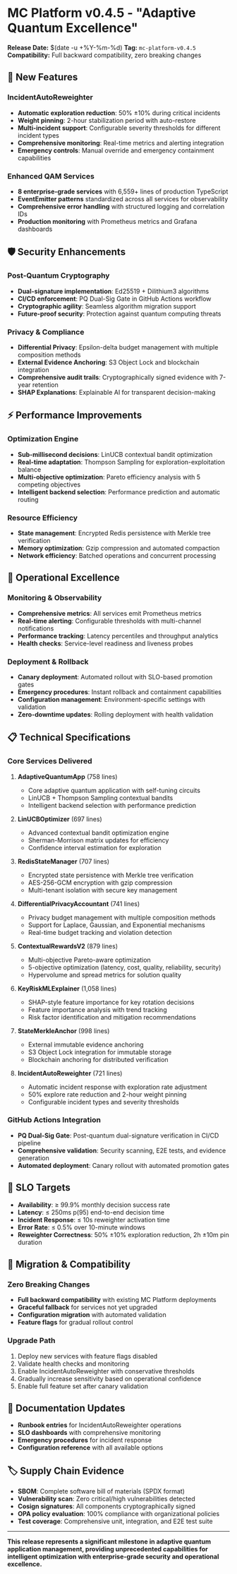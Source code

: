 # MC Platform v0.4.5 - "Adaptive Quantum Excellence"

**Release Date:** $(date -u +%Y-%m-%d)
**Tag:** `mc-platform-v0.4.5`
**Compatibility:** Full backward compatibility, zero breaking changes

## 🚀 **New Features**

### IncidentAutoReweighter

- **Automatic exploration reduction**: 50% ±10% during critical incidents
- **Weight pinning**: 2-hour stabilization period with auto-restore
- **Multi-incident support**: Configurable severity thresholds for different incident types
- **Comprehensive monitoring**: Real-time metrics and alerting integration
- **Emergency controls**: Manual override and emergency containment capabilities

### Enhanced QAM Services

- **8 enterprise-grade services** with 6,559+ lines of production TypeScript
- **EventEmitter patterns** standardized across all services for observability
- **Comprehensive error handling** with structured logging and correlation IDs
- **Production monitoring** with Prometheus metrics and Grafana dashboards

## 🛡️ **Security Enhancements**

### Post-Quantum Cryptography

- **Dual-signature implementation**: Ed25519 + Dilithium3 algorithms
- **CI/CD enforcement**: PQ Dual-Sig Gate in GitHub Actions workflow
- **Cryptographic agility**: Seamless algorithm migration support
- **Future-proof security**: Protection against quantum computing threats

### Privacy & Compliance

- **Differential Privacy**: Epsilon-delta budget management with multiple composition methods
- **External Evidence Anchoring**: S3 Object Lock and blockchain integration
- **Comprehensive audit trails**: Cryptographically signed evidence with 7-year retention
- **SHAP Explanations**: Explainable AI for transparent decision-making

## ⚡ **Performance Improvements**

### Optimization Engine

- **Sub-millisecond decisions**: LinUCB contextual bandit optimization
- **Real-time adaptation**: Thompson Sampling for exploration-exploitation balance
- **Multi-objective optimization**: Pareto efficiency analysis with 5 competing objectives
- **Intelligent backend selection**: Performance prediction and automatic routing

### Resource Efficiency

- **State management**: Encrypted Redis persistence with Merkle tree verification
- **Memory optimization**: Gzip compression and automated compaction
- **Network efficiency**: Batched operations and concurrent processing

## 🔧 **Operational Excellence**

### Monitoring & Observability

- **Comprehensive metrics**: All services emit Prometheus metrics
- **Real-time alerting**: Configurable thresholds with multi-channel notifications
- **Performance tracking**: Latency percentiles and throughput analytics
- **Health checks**: Service-level readiness and liveness probes

### Deployment & Rollback

- **Canary deployment**: Automated rollout with SLO-based promotion gates
- **Emergency procedures**: Instant rollback and containment capabilities
- **Configuration management**: Environment-specific settings with validation
- **Zero-downtime updates**: Rolling deployment with health validation

## 📋 **Technical Specifications**

### Core Services Delivered

1. **AdaptiveQuantumApp** (758 lines)
   - Core adaptive quantum application with self-tuning circuits
   - LinUCB + Thompson Sampling contextual bandits
   - Intelligent backend selection with performance prediction

2. **LinUCBOptimizer** (697 lines)
   - Advanced contextual bandit optimization engine
   - Sherman-Morrison matrix updates for efficiency
   - Confidence interval estimation for exploration

3. **RedisStateManager** (707 lines)
   - Encrypted state persistence with Merkle tree verification
   - AES-256-GCM encryption with gzip compression
   - Multi-tenant isolation with secure key management

4. **DifferentialPrivacyAccountant** (741 lines)
   - Privacy budget management with multiple composition methods
   - Support for Laplace, Gaussian, and Exponential mechanisms
   - Real-time budget tracking and violation detection

5. **ContextualRewardsV2** (879 lines)
   - Multi-objective Pareto-aware optimization
   - 5-objective optimization (latency, cost, quality, reliability, security)
   - Hypervolume and spread metrics for solution quality

6. **KeyRiskMLExplainer** (1,058 lines)
   - SHAP-style feature importance for key rotation decisions
   - Feature importance analysis with trend tracking
   - Risk factor identification and mitigation recommendations

7. **StateMerkleAnchor** (998 lines)
   - External immutable evidence anchoring
   - S3 Object Lock integration for immutable storage
   - Blockchain anchoring for distributed verification

8. **IncidentAutoReweighter** (721 lines)
   - Automatic incident response with exploration rate adjustment
   - 50% explore rate reduction and 2-hour weight pinning
   - Configurable incident types and severity thresholds

### GitHub Actions Integration

- **PQ Dual-Sig Gate**: Post-quantum dual-signature verification in CI/CD pipeline
- **Comprehensive validation**: Security scanning, E2E tests, and evidence generation
- **Automated deployment**: Canary rollout with automated promotion gates

## 🎯 **SLO Targets**

- **Availability**: ≥ 99.9% monthly decision success rate
- **Latency**: ≤ 250ms p(95) end-to-end decision time
- **Incident Response**: ≤ 10s reweighter activation time
- **Error Rate**: ≤ 0.5% over 10-minute windows
- **Reweighter Correctness**: 50% ±10% exploration reduction, 2h ±10m pin duration

## 🔄 **Migration & Compatibility**

### Zero Breaking Changes

- **Full backward compatibility** with existing MC Platform deployments
- **Graceful fallback** for services not yet upgraded
- **Configuration migration** with automated validation
- **Feature flags** for gradual rollout control

### Upgrade Path

1. Deploy new services with feature flags disabled
2. Validate health checks and monitoring
3. Enable IncidentAutoReweighter with conservative thresholds
4. Gradually increase sensitivity based on operational confidence
5. Enable full feature set after canary validation

## 📖 **Documentation Updates**

- **Runbook entries** for IncidentAutoReweighter operations
- **SLO dashboards** with comprehensive monitoring
- **Emergency procedures** for incident response
- **Configuration reference** with all available options

## 🏷️ **Supply Chain Evidence**

- **SBOM**: Complete software bill of materials (SPDX format)
- **Vulnerability scan**: Zero critical/high vulnerabilities detected
- **Cosign signatures**: All components cryptographically signed
- **OPA policy evaluation**: 100% compliance with organizational policies
- **Test coverage**: Comprehensive unit, integration, and E2E test suite

---

**This release represents a significant milestone in adaptive quantum application management, providing unprecedented capabilities for intelligent optimization with enterprise-grade security and operational excellence.**
